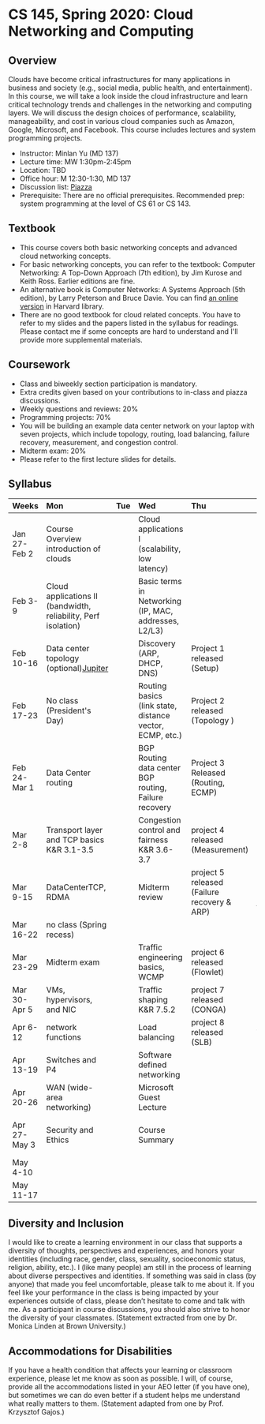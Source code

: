 # CS 145, Spring 2020: Cloud Networking and Computing

## Overview

Clouds have become critical infrastructures for many applications in business and society (e.g., social media, public health, and entertainment). In this course, we will take a look inside the cloud infrastructure and learn critical technology trends and challenges in the networking and computing layers. We will discuss the design choices of performance, scalability, manageability, and cost in various cloud companies such as Amazon, Google, Microsoft, and Facebook. This course includes lectures and system programming projects.

- Instructor: Minlan Yu (MD 137)
- Lecture time: MW 1:30pm-2:45pm
- Location: TBD
- Office hour: M 12:30-1:30, MD 137
- Discussion list: [Piazza](https://piazza.com/class/jy80ngwm9123)
- Prerequisite: There are no official prerequisites. Recommended prep: system programming at the level of CS 61 or CS 143.


## Textbook
- This course covers both basic networking concepts and advanced cloud networking concepts.
- For basic networking concepts, you can refer to the textbook: Computer Networking: A Top-Down Approach (7th edition), by Jim Kurose and Keith Ross. Earlier editions are fine.
- An alternative book is Computer Networks: A Systems Approach (5th edition), by Larry Peterson and Bruce Davie. You can find [an online version](https://proquest-safaribooksonline-com.ezp-prod1.hul.harvard.edu/9780123850591) in Harvard library.
- There are no good textbook for cloud related concepts. You have to refer to my slides and the papers listed in the syllabus for readings. Please contact me if some concepts are hard to understand and I'll provide more supplemental materials.

## Coursework
- Class and biweekly section participation is mandatory.
- Extra credits given based on your contributions to in-class and piazza discussions.
- Weekly questions and reviews: 20%
- Programming projects: 70%
- You will be building an example data center network on your laptop with seven projects, which include topology, routing, load balancing, failure recovery, measurement, and congestion control.
- Midterm exam: 20%
- Please refer to the first lecture slides for details.

## Syllabus

| Weeks        | Mon                                                                                                                                                                                                | Tue  | Wed                                                           | Thu                                    | Fri                                         | Sat  | Sun                   |
| :----------- | :------------------------------------------------------------------------------------------------------------------------------------------------------------------------------------------------- | :--- | :------------------------------------------------------------ | :------------------------------------- | :------------------------------------------ | :--- | :-------------------- |
| Jan 27-Feb 2 | Course Overview <br> introduction of clouds                                                                                                                                                        |      | Cloud applications I <br> (scalability, low latency)          |                                        |                                             |
| Feb 3-9      | Cloud applications II (bandwidth, reliability, Perf isolation)                                                                                                                                                     |      | Basic terms in Networking <br> (IP, MAC, addresses, L2/L3)    |                                        |                                             |
| Feb 10-16    | Data center topology <br> (optional)[Jupiter](http://conferences.sigcomm.org/sigcomm/2015/pdf/papers/p183.pdf)                                                                                     |      | Discovery <br> (ARP, DHCP, DNS)                               | Project 1 released <br> (Setup)                    | Mininet and P4 tutorial                     |
| Feb 17-23    | No class <br> (President's Day)                                                                                                                                                                    |      | Routing basics <br> (link state, distance vector, ECMP, etc.) | Project 2 released <br> (Topology )                  |                                             |      | Project 1 due |
| Feb 24-Mar 1 | Data Center routing                                                                                      |      |  BGP Routing <br> data center BGP routing, Failure recovery                                                             | Project 3 Released <br> (Routing, ECMP)                    | P4 tutorial continued; ECMP; failure events |      | Project 2 Due         |
| Mar 2-8      |          Transport layer and TCP basics <br> K&R 3.1-3.5                            |      |      Congestion control and fairness  <br> K&R 3.6-3.7                     | project 4 released (Measurement)                    |                                             |      | Project 3 due         |
| Mar 9-15     |     DataCenterTCP, RDMA         |      |   Midterm review                                                           | project 5 released (Failure recovery & ARP)                     |             Measurement and debugging tools                                |      | Project 4 due         |
| Mar 16-22    | no class (Spring recess)                                                                                                                                                                           |      |                                                               |                                        |                                             |      |                       |
| Mar 23-29    |      Midterm exam                                                                        |      | Traffic engineering basics, WCMP                                                          | project 6  released <br> (Flowlet)                    |                                 CONGA details            |      | Project 5 due         |
| Mar 30-Apr 5 |  VMs, hypervisors, and NIC    |      |     Traffic shaping <br> K&R 7.5.2                                           | project 7  released  <br> (CONGA)                   |                                             |      | project 6  due        |
| Apr 6-12     |      network functions                      |      |   Load balancing                                                            | project 8  released  <br> (SLB) |                                  Ananta Details         |   | project 7  due|
| Apr 13-19    |      Switches and P4                                                                                                                                                                    |      | Software defined networking                                    |                                        |                                             |  | |
| Apr 20-26    |       WAN (wide-area networking)                                                                                                                                                                                             |      | Microsoft Guest Lecture                                       |                                      |                                       Final project suggestions       | | project 8  due|
| Apr 27-May 3 | Security and Ethics  |      |        Course Summary                                                       |                          |                                             |     |     Final project proposal due |
| May 4-10     |                                                                                                                                                                                                    |      |                                                               |                                        |                                             |      |                       |
| May 11-17    |                                                                                                                                                                                                    |      |                                                               |                                        | Final project due                           |      |                       |





## Diversity and Inclusion
I would like to create a learning environment in our class that supports a diversity of thoughts, perspectives and experiences, and honors your identities (including race, gender, class, sexuality, socioeconomic status, religion, ability, etc.). I (like many people) am still in the process of learning about diverse perspectives and identities. If something was said in class (by anyone) that made you feel uncomfortable, please talk to me about it. If you feel like your performance in the class is being impacted by your experiences outside of class, please don’t hesitate to come and talk with me. As a participant in course discussions, you should also strive to honor the diversity of your classmates. (Statement extracted from one by Dr. Monica Linden at Brown University.)


## Accommodations for Disabilities
If you have a health condition that affects your learning or classroom experience, please let me know as soon as possible. I will, of course, provide all the accommodations listed in your AEO letter (if you have one), but sometimes we can do even better if a student helps me understand what really matters to them. (Statement adapted from one by Prof. Krzysztof Gajos.)